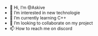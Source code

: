 - 👋 Hi, I’m @Askive
- 👀 I’m interested in new technologie 
- 🌱 I’m currently learning C++
- 💞️ I’m looking to collaborate on my project
- 📫 How to reach me on discord

<!---
Askive/Askive is a ✨ special ✨ repository because its `README.md` (this file) appears on your GitHub profile.
You can click the Preview link to take a look at your changes.
--->
